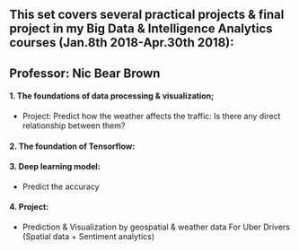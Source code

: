 ## This set covers  several practical projects & final project in my Big Data & Intelligence Analytics courses (Jan.8th 2018-Apr.30th 2018):  
## Professor: Nic Bear Brown  

#### 1. The foundations of data processing & visualization;  
* Project: Predict how the weather affects the traffic: Is there any direct relationship between them?  
#### 2. The foundation of Tensorflow:  
#### 3. Deep learning model:  
* Predict the accuracy  
#### 4. Project:  
* Prediction & Visualization by geospatial & weather data For Uber Drivers (Spatial data + Sentiment analytics)  


